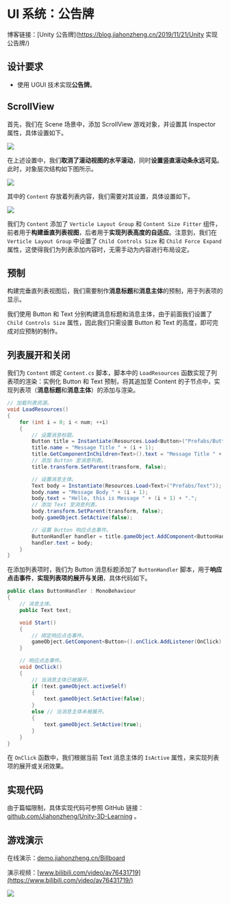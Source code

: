 # UI 系统：公告牌

博客链接：[Unity 公告牌](https://blog.jiahonzheng.cn/2019/11/21/Unity 实现公告牌/)

## 设计要求

+ 使用 UGUI 技术实现**公告牌**。

## ScrollView

首先，我们在 Scene 场景中，添加 ScrollView 游戏对象，并设置其 Inspector 属性，具体设置如下。

![](https://jiahonzheng-blog.oss-cn-shenzhen.aliyuncs.com/Unity%20%E5%AE%9E%E7%8E%B0%E5%85%AC%E5%91%8A%E7%89%8C_2.png)

在上述设置中，我们**取消了滚动视图的水平滚动**，同时**设置竖直滚动条永远可见**。此时，对象层次结构如下图所示。

![](https://jiahonzheng-blog.oss-cn-shenzhen.aliyuncs.com/Unity%20%E5%AE%9E%E7%8E%B0%E5%85%AC%E5%91%8A%E7%89%8C_4.png)



其中的 `Content` 存放着列表内容，我们需要对其设置，具体设置如下。

![](https://jiahonzheng-blog.oss-cn-shenzhen.aliyuncs.com/Unity%20%E5%AE%9E%E7%8E%B0%E5%85%AC%E5%91%8A%E7%89%8C_3.png)

我们为 `Content` 添加了 `Verticle Layout Group` 和 `Content Size Fitter` 组件，前者用于**构建垂直列表视图**，后者用于**实现列表高度的自适应**。注意到，我们在 `Verticle Layout Group` 中设置了 `Child Controls Size` 和 `Child Force Expand` 属性，这使得我们为列表添加内容时，无需手动为内容进行布局设定。

## 预制

构建完垂直列表视图后，我们需要制作**消息标题**和**消息主体**的预制，用于列表项的显示。

我们使用 Button 和 Text 分别构建消息标题和消息主体，由于前面我们设置了 `Child Controls Size` 属性，因此我们只需设置 Button 和 Text 的高度，即可完成对应预制的制作。

## 列表展开和关闭

我们为 `Content` 绑定 `Content.cs` 脚本，脚本中的 `LoadResources` 函数实现了列表项的渲染：实例化 Button 和 Text 预制，将其追加至 Content 的子节点中，实现列表项（**消息标题**和**消息主体**）的添加与渲染。

```csharp
// 加载列表资源。
void LoadResources()
{
    for (int i = 0; i < num; ++i)
    {
        // 设置消息标题。
        Button title = Instantiate(Resources.Load<Button>("Prefabs/Button"));
        title.name = "Message Title " + (i + 1);
        title.GetComponentInChildren<Text>().text = "Message Title " + (i + 1);
        // 添加 Button 至消息列表。
        title.transform.SetParent(transform, false);

        // 设置消息主体。
        Text body = Instantiate(Resources.Load<Text>("Prefabs/Text"));
        body.name = "Message Body " + (i + 1);
        body.text = "Hello, this is Message " + (i + 1) + ".";
        // 添加 Text 至消息列表。
        body.transform.SetParent(transform, false);
        body.gameObject.SetActive(false);

        // 设置 Button 响应点击事件。
        ButtonHandler handler = title.gameObject.AddComponent<ButtonHandler>();
        handler.text = body;
    }
}
```

在添加列表项时，我们为 Button 消息标题添加了 `ButtonHandler` 脚本，用于**响应点击事件**，**实现列表项的展开与关闭**，具体代码如下。

```csharp
public class ButtonHandler : MonoBehaviour
{
    // 消息主体。
    public Text text;

    void Start()
    {
        // 绑定响应点击事件。
        gameObject.GetComponent<Button>().onClick.AddListener(OnClick);
    }

    // 响应点击事件。
    void OnClick()
    {
        // 当消息主体已被展开。
        if (text.gameObject.activeSelf)
        {
            text.gameObject.SetActive(false);
        }
        else // 当消息主体未被展开。
        {
            text.gameObject.SetActive(true);
        }
    }
}
```

在 `OnClick` 函数中，我们根据当前 Text 消息主体的 `IsActive` 属性，来实现列表项的展开或关闭效果。

## 实现代码

由于篇幅限制，具体实现代码可参照 GitHub 链接：[github.com/Jiahonzheng/Unity-3D-Learning](https://github.com/Jiahonzheng/Unity-3D-Learning/tree/HW8/HW8) 。

## 游戏演示

在线演示：[demo.jiahonzheng.cn/Billboard](https://demo.jiahonzheng.cn/Billboard/)

演示视频：[www.bilibili.com/video/av76431719](https://www.bilibili.com/video/av76431719/)

![](https://jiahonzheng-blog.oss-cn-shenzhen.aliyuncs.com/Unity%20%E5%AE%9E%E7%8E%B0%E5%85%AC%E5%91%8A%E7%89%8C_1.png)